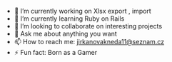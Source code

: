 - 🔭 I’m currently working on Xlsx export , import
- 🌱 I’m currently learning Ruby on Rails 
- 👯 I’m looking to collaborate on interesting projects
- 💬 Ask me about anything you want
- 📫 How to reach me: jirkanovakneda11@seznam.cz
- ⚡ Fun fact: Born as a Gamer
